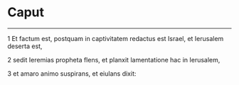 # Caput 

***

1 Et factum est, postquam in captivitatem redactus est Israel, et Ierusalem deserta est,

2 sedit Ieremias propheta flens, et planxit lamentatione hac in Ierusalem,

3 et amaro animo suspirans, et eiulans dixit:

